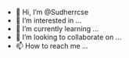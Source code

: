 - 👋 Hi, I’m @Sudherrcse
- 👀 I’m interested in ...
- 🌱 I’m currently learning ...
- 💞️ I’m looking to collaborate on ...
- 📫 How to reach me ...

<!---
Sudherrcse/Sudherrcse is a ✨ special ✨ repository because its `README.md` (this file) appears on your GitHub profile.
You can click the Preview link to take a look at your changes.
--->
